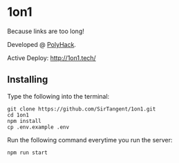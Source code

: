 # 1on1
Because links are too long!

Developed @ [PolyHack](https://polyhack.devpost.com/).

Active Deploy: http://1on1.tech/

## Installing

Type the following into the terminal:
```$xslt
git clone https://github.com/SirTangent/1on1.git
cd 1on1
npm install
cp .env.example .env
```

Run the following command everytime you run the server:
```$xslt
npm run start
```
